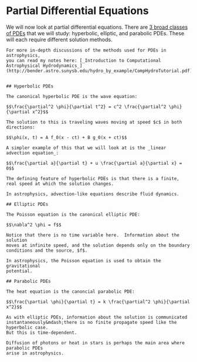 # Partial Differential Equations

We will now look at partial differential equations.  There are [3
broad classes of
PDEs](https://en.wikiversity.org/wiki/Partial_differential_equations#Elliptic,_Hyperbolic,_and_Parabolic_PDEs)
that we will study: hyperbolic, elliptic, and parabolic PDEs.  These
will each require different solution methods.

```{info}
For more in-depth discussions of the methods used for PDEs in astrophysics,
you can read my notes here: [_Introduction to Computational Astrophysical Hydrodynamics_](http://bender.astro.sunysb.edu/hydro_by_example/CompHydroTutorial.pdf).


## Hyperbolic PDEs

The canonical hyperbolic PDE is the wave equation:

$$\frac{\partial^2 \phi}{\partial t^2} = c^2 \frac{\partial^2 \phi}{\partial x^2}$$

The solution to this is traveling waves moving at speed $c$ in both directions:

$$\phi(x, t) = A f_0(x - ct) + B g_0(x + ct)$$

A simpler example of this that we will look at is the _linear advection equation_:

$$\frac{\partial a}{\partial t} + u \frac{\partial a}{\partial x} = 0$$

The defining feature of hyperbolic PDEs is that there is a finite, real speed at which the solution changes.

In astrophysics, advection-like equations describe fluid dynamics.

## Elliptic PDEs

The Poisson equation is the canonical elliptic PDE:

$$\nabla^2 \phi = f$$

Notice that there is no time variable here.  Information about the solution
moves at infinite speed, and the solution depends only on the boundary conditions and the source, $f$.

In astrophysics, the Poisson equation is used to obtain the gravitational
potential.

## Parabolic PDEs

The heat equation is the canoncial parabolic PDE:

$$\frac{\partial \phi}{\partial t} = k \frac{\partial^2 \phi}{\partial x^2}$$

As with elliptic PDEs, information about the solution is communicated instantaneously&mdash;there is no finite propagate speed like the hyperbolic case.
But this is time-dependent.  

Diffusion of photons or heat in stars is perhaps the main area where parabolic PDEs
arise in astrophysics.

